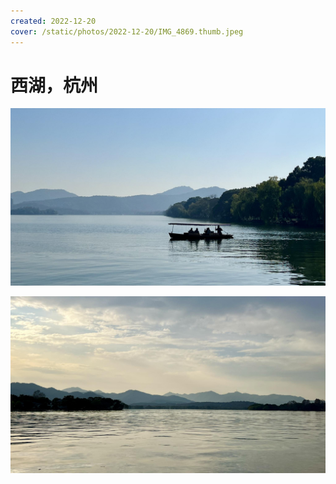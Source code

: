 ```yaml
---
created: 2022-12-20
cover: /static/photos/2022-12-20/IMG_4869.thumb.jpeg
---
```


# 西湖，杭州

![](/static/photos/2022-12-20/IMG_4869.jpeg)

![](/static/photos/2022-12-20/IMG_4897.jpeg)
